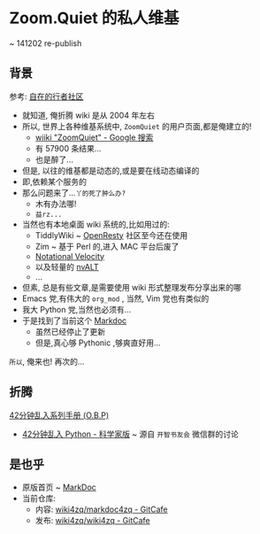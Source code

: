 <!-- title: Index -->

# Zoom.Quiet 的私人维基
~ 141202 re-publish

## 背景
参考: [自在的行者社区](https://code.google.com/p/cpyug/wiki/CpyUg)

- 就知道, 俺折腾 wiki 是从 2004 年左右
- 所以, 世界上各种维基系统中, `ZoomQuiet` 的用户页面,都是俺建立的!
    + [wiiki "ZoomQuiet" - Google 搜索](https://www.google.com/webhp?sourceid=chrome-instant&ion=1&espv=2&ie=UTF-8#sourceid=chrome-psyapi2&ie=UTF-8&q=wiiki%20%22ZoomQuiet%22)
    + 有 57900 条结果...
    + 也是醉了...
- 但是, 以往的维基都是动态的,或是要在线动态编译的
- 即,依赖某个服务的
- 那么问题来了...`丫的死了肿么办?`
    + 木有办法哪!
    + `益rz...`
- 当然也有本地桌面 wiki 系统的,比如用过的:
    + TiddlyWiki ~ [OpenResty](http://openresty.org/) 社区至今还在使用
    + Zim ~ 基于 Perl 的,进入 MAC 平台后废了
    + [Notational Velocity](http://notational.net/)
    + 以及轻量的 [nvALT](http://brettterpstra.com/projects/nvalt/)
    + ... 
- 但素, 总是有些文章,是需要使用 wiki 形式整理发布分享出来的哪
- Emacs 党,有伟大的 `org_mod` , 当然, Vim 党也有类似的
- 我大 Python 党,当然也必须有...
- 于是找到了当前这个 [Markdoc](http://markdoc.org/)
    + 虽然已经停止了更新
    + 但是,真心够 Pythonic ,够爽直好用...

`所以`, 俺来也! 再次的...

## 折腾

[42分钟乱入系列手册 (O.B.P)](http://chaos2.zoomquiet.io/)

- [42分钟乱入 Python - 科学家版](/chaos2py4scientist/index) ~ 源自 `开智书友会` 微信群的讨论


## 是也乎
- 原版首页 ~ [MarkDoc](/orig-index) 
- 当前仓库:
    + 内容: [wiki4zq/markdoc4zq - GitCafe](https://gitcafe.com/wiki4zq/markdoc4zq)
    + 发布: [wiki4zq/wiki4zq - GitCafe](https://gitcafe.com/wiki4zq/wiki4zq)



